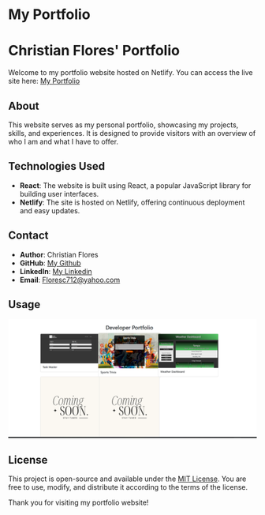 # My Portfolio


# Christian Flores' Portfolio 

Welcome to my portfolio website hosted on Netlify. You can access the live site here: [My Portfolio](https://6549a3641aa1093026a9172f--peaceful-heliotrope-b0a94c.netlify.app/#home)

## About

This website serves as my personal portfolio, showcasing my projects, skills, and experiences. It is designed to provide visitors with an overview of who I am and what I have to offer. 


## Technologies Used

- **React**: The website is built using React, a popular JavaScript library for building user interfaces.
- **Netlify**: The site is hosted on Netlify, offering continuous deployment and easy updates.

## Contact

- **Author**: Christian Flores
- **GitHub**: [My Github](https://github.com/AmbitiousFlo)
- **LinkedIn**: [My Linkedin](https://www.linkedin.com/in/christian-flores-197557163/)
- **Email**: Floresc712@yahoo.com


## Usage 
 ![My Portfolio](./public/assets/Screenshot%202023-11-06%20204652.png) 

## License

This project is open-source and available under the [MIT License](LICENSE). You are free to use, modify, and distribute it according to the terms of the license.

Thank you for visiting my portfolio website!
